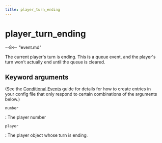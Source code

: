 ```yaml
---
title: player_turn_ending
---
```


# player_turn_ending


--8<-- "event.md"

The current player's turn is ending. This is a queue event, and the
player's turn won't actually end until the queue is cleared.

## Keyword arguments

(See the [Conditional Events](overview/conditional.md)
guide for details for how to create entries in your config file that
only respond to certain combinations of the arguments below.)

`number`

:   The player number

`player`

:   The player object whose turn is ending.
